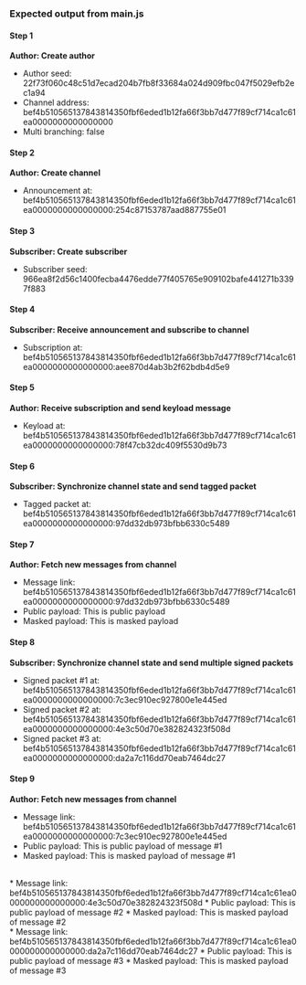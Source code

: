 ### Expected output from main.js

#### Step 1
**Author: Create author**
* Author seed:  22f73f060c48c51d7ecad204b7fb8f33684a024d909fbc047f5029efb2ec1a94
* Channel address: bef4b510565137843814350fbf6eded1b12fa66f3bb7d477f89cf714ca1c61ea0000000000000000
* Multi branching: false

#### Step 2
**Author: Create channel**
* Announcement at: bef4b510565137843814350fbf6eded1b12fa66f3bb7d477f89cf714ca1c61ea0000000000000000:254c87153787aad887755e01

#### Step 3
**Subscriber: Create subscriber**
* Subscriber seed: 966ea8f2d56c1400fecba4476edde77f405765e909102bafe441271b3397f883

#### Step 4
**Subscriber: Receive announcement and subscribe to channel**
* Subscription at: bef4b510565137843814350fbf6eded1b12fa66f3bb7d477f89cf714ca1c61ea0000000000000000:aee870d4ab3b2f62bdb4d5e9

#### Step 5
**Author: Receive subscription and send keyload message**
* Keyload at:  bef4b510565137843814350fbf6eded1b12fa66f3bb7d477f89cf714ca1c61ea0000000000000000:78f47cb32dc409f5530d9b73

#### Step 6
**Subscriber: Synchronize channel state and send tagged packet**
* Tagged packet at:  bef4b510565137843814350fbf6eded1b12fa66f3bb7d477f89cf714ca1c61ea0000000000000000:97dd32db973bfbb6330c5489

#### Step 7
**Author: Fetch new messages from channel**
* Message link: bef4b510565137843814350fbf6eded1b12fa66f3bb7d477f89cf714ca1c61ea0000000000000000:97dd32db973bfbb6330c5489
* Public payload:  This is public payload
* Masked payload:  This is masked payload

#### Step 8
**Subscriber: Synchronize channel state and send multiple signed packets**
* Signed packet #1 at: bef4b510565137843814350fbf6eded1b12fa66f3bb7d477f89cf714ca1c61ea0000000000000000:7c3ec910ec927800e1e445ed
* Signed packet #2 at:  bef4b510565137843814350fbf6eded1b12fa66f3bb7d477f89cf714ca1c61ea0000000000000000:4e3c50d70e382824323f508d
* Signed packet #3 at:  bef4b510565137843814350fbf6eded1b12fa66f3bb7d477f89cf714ca1c61ea0000000000000000:da2a7c116dd70eab7464dc27

#### Step 9
**Author: Fetch new messages from channel**
* Message link: bef4b510565137843814350fbf6eded1b12fa66f3bb7d477f89cf714ca1c61ea0000000000000000:7c3ec910ec927800e1e445ed
* Public payload:  This is public payload of message #1
* Masked payload:  This is masked payload of message #1
<br/>
* Message link: bef4b510565137843814350fbf6eded1b12fa66f3bb7d477f89cf714ca1c61ea0000000000000000:4e3c50d70e382824323f508d
* Public payload:  This is public payload of message #2
* Masked payload:  This is masked payload of message #2
<br/>
* Message link: bef4b510565137843814350fbf6eded1b12fa66f3bb7d477f89cf714ca1c61ea0000000000000000:da2a7c116dd70eab7464dc27
* Public payload:  This is public payload of message #3
* Masked payload:  This is masked payload of message #3